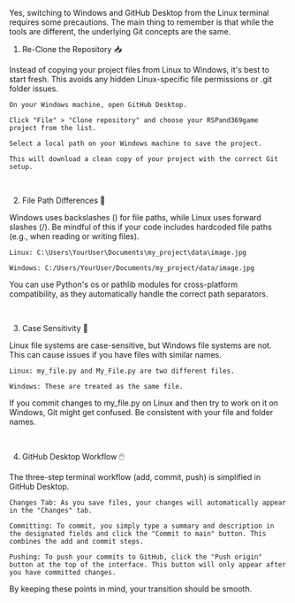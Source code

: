 Yes, switching to Windows and GitHub Desktop from the Linux terminal requires some precautions. The main thing to remember is that while the tools are different, the underlying Git concepts are the same.

1. Re-Clone the Repository 📥

Instead of copying your project files from Linux to Windows, it's best to start fresh. This avoids any hidden Linux-specific file permissions or .git folder issues.

    On your Windows machine, open GitHub Desktop.

    Click "File" > "Clone repository" and choose your RSPand369game project from the list.

    Select a local path on your Windows machine to save the project.

    This will download a clean copy of your project with the correct Git setup.

<br>

2. File Path Differences 📂

Windows uses backslashes (\) for file paths, while Linux uses forward slashes (/). Be mindful of this if your code includes hardcoded file paths (e.g., when reading or writing files).

    Linux: C:\Users\YourUser\Documents\my_project\data\image.jpg

    Windows: C:/Users/YourUser/Documents/my_project/data/image.jpg

You can use Python's os or pathlib modules for cross-platform compatibility, as they automatically handle the correct path separators.

<br>

3. Case Sensitivity 🧐

Linux file systems are case-sensitive, but Windows file systems are not. This can cause issues if you have files with similar names.

    Linux: my_file.py and My_File.py are two different files.

    Windows: These are treated as the same file.

If you commit changes to my_file.py on Linux and then try to work on it on Windows, Git might get confused. Be consistent with your file and folder names.

<br>

4. GitHub Desktop Workflow 🖱️

The three-step terminal workflow (add, commit, push) is simplified in GitHub Desktop.

    Changes Tab: As you save files, your changes will automatically appear in the "Changes" tab.

    Committing: To commit, you simply type a summary and description in the designated fields and click the "Commit to main" button. This combines the add and commit steps.

    Pushing: To push your commits to GitHub, click the "Push origin" button at the top of the interface. This button will only appear after you have committed changes.

By keeping these points in mind, your transition should be smooth.